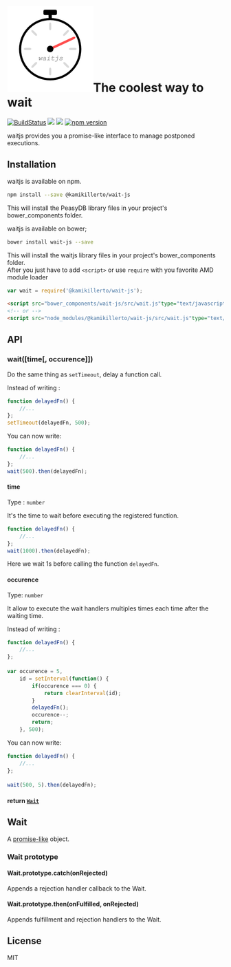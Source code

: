 # <div><img width="200px" src="waitjs.png">The coolest way to wait</div>

[![BuildStatus](https://travis-ci.org/KamiKillertO/waitjs.svg?branch=develop)](https://travis-ci.org/KamiKillertO/waitjs)
[![](https://img.shields.io/badge/license-MIT-blue.svg)](LICENSE)
[![](https://img.shields.io/badge/release-v0.2.3-blue.svg)](https://github.com/KamiKillertO/waitjs/releases/tag/v0.2.3)
[![npm version](https://badge.fury.io/js/%40kamikillerto%2Fwait-js.svg)](https://badge.fury.io/js/%40kamikillerto%2Fwait-js)

waitjs provides you a promise-like interface to manage postponed executions.

## Installation

waitjs is available on npm.

```bash
npm install --save @kamikillerto/wait-js
```

This will install the PeasyDB library files in your project's bower_components folder.  

waitjs is available on bower;

```bash
bower install wait-js --save
```

This will install the waitjs library files in your project's bower_components folder.  
After you just have to add `<script>` or use `require` with you favorite AMD module loader

```javascript
var wait = require('@kamikillerto/wait-js');
```

```html
<script src="bower_components/wait-js/src/wait.js"type="text/javascript"></script>
<!-- or -->
<script src="node_modules/@kamikillerto/wait-js/src/wait.js"type="text/javascript"></script>
```

## API

### wait([time[, occurence]])

Do the same thing as ```setTimeout```, delay a function call.

Instead of writing :

```javascript
function delayedFn() {
    //...
};
setTimeout(delayedFn, 500);
```

 You can now write:

 ```javascript
 function delayedFn() {
     //...
 };
 wait(500).then(delayedFn);
 ```

#### time

Type : ```number```

It's the time to wait before executing the registered function.

```javascript
function delayedFn() {
    //...
};
wait(1000).then(delayedFn);
```

Here we wait 1s before calling the function ```delayedFn```.

#### occurence

Type: ```number```

It allow to execute the wait handlers multiples times each time after the waiting time.

Instead of writing :

```javascript
function delayedFn() {
    //...
};

var occurence = 5,
    id = setInterval(function() {
        if(occurence === 0) {
            return clearInterval(id);
        }
        delayedFn();
        occurence--;
        return;
    }, 500);
```

 You can now write:

```javascript
function delayedFn() {
    //...
};

wait(500, 5).then(delayedFn);
```

#### return [```Wait```](Wait)

## Wait

A [promise-like](https://developer.mozilla.org/en-US/docs/Web/JavaScript/Reference/Global_Objects/Promis) object.

### Wait prototype

#### Wait.prototype.catch(onRejected)

Appends a rejection handler callback to the Wait.

#### Wait.prototype.then(onFulfilled, onRejected)

Appends fulfillment and rejection handlers to the Wait.

## License

MIT
